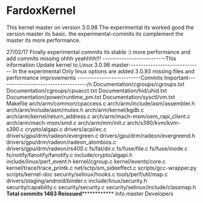 # FardoxKernel
This kernel master on version 3.0.98
The experimental its worked good the version master its basic. the experimental-commits its complement the master its more performance.

27/02/17 Finally experimental commits its stable :) more performance and add commits missing ohhh yeahhhh!!!
--------------------------This information Update kernel to Linux 3.0.98 master------------------------------
In the experimental Only linux options are added 3.0.93 missing files and performance improvements
--------------------------Commits Important------------------------------------/n
Documentation/cgroups/cgroups.txt 
Documentation/cgroups/cpuacct.txt 
Documentation/hid/uhid.txt 
Documentation/power/runtime_pm.txt 
Documentation/sysctl/vm.txt 
Makefile 
arch/arm/common/cpaccess.c 
arch/arm/include/asm/assembler.h 
arch/arm/include/asm/mutex.h 
arch/arm/kernel/kgdb.c 
arch/arm/kernel/return_address.c 
arch/arm/mach-msm/oem_rapi_client.c 
arch/arm/mach-msm/smd.c 
arch/arm/mm/init.c 
arch/s390/kvm/kvm-s390.c 
crypto/algapi.c 
drivers/acpi/ec.c 
drivers/gpu/drm/radeon/evergreen.c 
drivers/gpu/drm/radeon/evergreend.h 
drivers/gpu/drm/radeon/radeon_atombios.c 
drivers/gpu/drm/radeon/rs400.c 
fs/fat/dir.c 
fs/fuse/file.c 
fs/fuse/inode.c 
fs/notify/fanotify/fanotify.c 
include/crypto/algapi.h 
include/linux/perf_event.h 
kernel/cgroup.c 
kernel/events/core.c 
kernel/trace/trace_printk.c 
net/sctp/sm_sideeffect.c 
scripts/gcc-wrapper.py 
scripts/kernel-doc 
security/selinux/hooks.c 
tools/perf/util/map.c 
drivers/staging/android/binder.c 
include/linux/security.h 
security/capability.c 
security/security.c 
security/selinux/include/classmap.h 
************************Total commits 1463 Reissued************************************
Info master Developers

